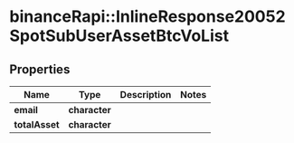 # binanceRapi::InlineResponse20052SpotSubUserAssetBtcVoList


## Properties
Name | Type | Description | Notes
------------ | ------------- | ------------- | -------------
**email** | **character** |  | 
**totalAsset** | **character** |  | 


